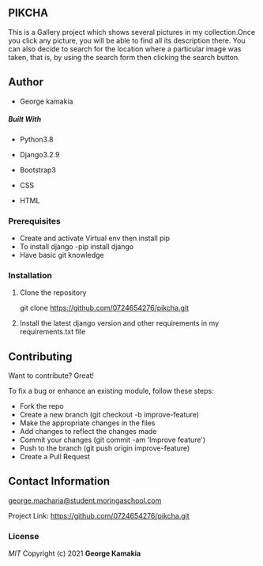 ## PIKCHA
This is a Gallery project which shows several pictures in my collection.Once you click any picture, you will be able to find all its description there. You can also decide to search for the location where a particular image was taken, that is, by using the search form then clicking the search button.


## Author 
* George kamakia

##### Built With

- Python3.8 

- Django3.2.9

- Bootstrap3

- CSS

- HTML

### Prerequisites
* Create and activate Virtual env then install pip
* To install django -pip install django 
* Have basic git knowledge

### Installation

1. Clone the repository
   
   git clone https://github.com/0724654276/pikcha.git

2. Install the latest django version and other requirements in my requirements.txt file



## Contributing
Want to contribute? Great!

To fix a bug or enhance an existing module, follow these steps:
- Fork the repo
- Create a new branch (git checkout -b improve-feature)
- Make the appropriate changes in the files
- Add changes to reflect the changes made
- Commit your changes (git commit -am 'Improve feature')
- Push to the branch (git push origin improve-feature)
- Create a Pull Request

## Contact Information
george.macharia@student.moringaschool.com

Project Link: https://github.com/0724654276/pikcha.git

### License

*MIT*
Copyright (c) 2021 **George Kamakia**

